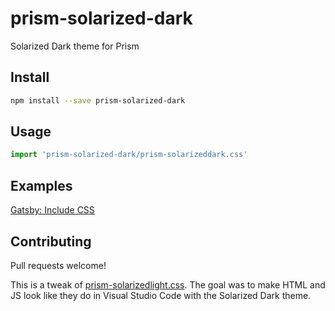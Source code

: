 # prism-solarized-dark
Solarized Dark theme for Prism

## Install
```bash
npm install --save prism-solarized-dark
```

## Usage
```js
import 'prism-solarized-dark/prism-solarizeddark.css'
```

## Examples
[Gatsby: Include CSS](https://www.gatsbyjs.org/packages/gatsby-remark-prismjs/#required-pick-a-prismjs-theme-or-create-your-own)

## Contributing
Pull requests welcome!

This is a tweak of [prism-solarizedlight.css](https://github.com/PrismJS/prism/blob/master/themes/prism-solarizedlight.css). The goal was to make HTML and JS look like they do in Visual Studio Code with the Solarized Dark theme.
